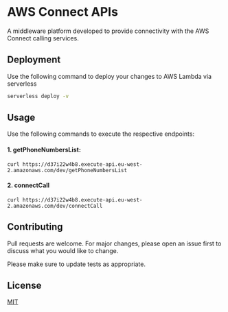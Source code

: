 # AWS Connect APIs

A middleware platform developed to provide connectivity with the AWS Connect calling services.

## Deployment

Use the following command to deploy your changes to AWS Lambda via serverless

```bash
serverless deploy -v
```

## Usage

Use the following commands to execute the respective endpoints:
#### 1. getPhoneNumbersList:
```curl
curl https://d37i22w4b8.execute-api.eu-west-2.amazonaws.com/dev/getPhoneNumbersList
```

#### 2. connectCall
```curl
curl https://d37i22w4b8.execute-api.eu-west-2.amazonaws.com/dev/connectCall
```

## Contributing
Pull requests are welcome. For major changes, please open an issue first to discuss what you would like to change.

Please make sure to update tests as appropriate.

## License
[MIT](https://choosealicense.com/licenses/mit/)